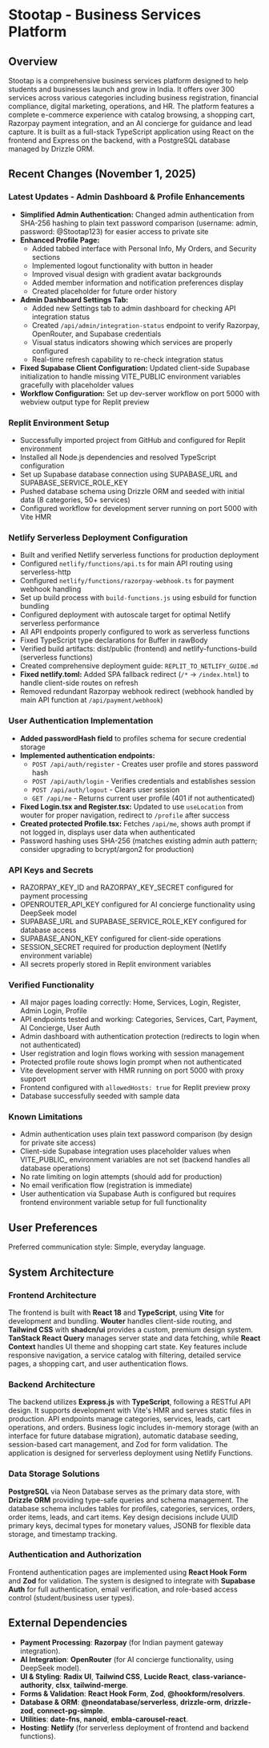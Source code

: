 # Stootap - Business Services Platform

## Overview

Stootap is a comprehensive business services platform designed to help students and businesses launch and grow in India. It offers over 300 services across various categories including business registration, financial compliance, digital marketing, operations, and HR. The platform features a complete e-commerce experience with catalog browsing, a shopping cart, Razorpay payment integration, and an AI concierge for guidance and lead capture. It is built as a full-stack TypeScript application using React on the frontend and Express on the backend, with a PostgreSQL database managed by Drizzle ORM.

## Recent Changes (November 1, 2025)

### Latest Updates - Admin Dashboard & Profile Enhancements
- **Simplified Admin Authentication:** Changed admin authentication from SHA-256 hashing to plain text password comparison (username: admin, password: @Stootap123) for easier access to private site
- **Enhanced Profile Page:** 
  - Added tabbed interface with Personal Info, My Orders, and Security sections
  - Implemented logout functionality with button in header
  - Improved visual design with gradient avatar backgrounds
  - Added member information and notification preferences display
  - Created placeholder for future order history
- **Admin Dashboard Settings Tab:**
  - Added new Settings tab to admin dashboard for checking API integration status
  - Created `/api/admin/integration-status` endpoint to verify Razorpay, OpenRouter, and Supabase credentials
  - Visual status indicators showing which services are properly configured
  - Real-time refresh capability to re-check integration status
- **Fixed Supabase Client Configuration:** Updated client-side Supabase initialization to handle missing VITE_PUBLIC environment variables gracefully with placeholder values
- **Workflow Configuration:** Set up dev-server workflow on port 5000 with webview output type for Replit preview

### Replit Environment Setup
- Successfully imported project from GitHub and configured for Replit environment
- Installed all Node.js dependencies and resolved TypeScript configuration
- Set up Supabase database connection using SUPABASE_URL and SUPABASE_SERVICE_ROLE_KEY
- Pushed database schema using Drizzle ORM and seeded with initial data (8 categories, 50+ services)
- Configured workflow for development server running on port 5000 with Vite HMR

### Netlify Serverless Deployment Configuration
- Built and verified Netlify serverless functions for production deployment
- Configured `netlify/functions/api.ts` for main API routing using serverless-http
- Configured `netlify/functions/razorpay-webhook.ts` for payment webhook handling
- Set up build process with `build-functions.js` using esbuild for function bundling
- Configured deployment with autoscale target for optimal Netlify serverless performance
- All API endpoints properly configured to work as serverless functions
- Fixed TypeScript type declarations for Buffer in rawBody
- Verified build artifacts: dist/public (frontend) and netlify-functions-build (serverless functions)
- Created comprehensive deployment guide: `REPLIT_TO_NETLIFY_GUIDE.md`
- **Fixed netlify.toml:** Added SPA fallback redirect (`/*` → `/index.html`) to handle client-side routes on refresh
- Removed redundant Razorpay webhook redirect (webhook handled by main API function at `/api/payment/webhook`)

### User Authentication Implementation
- **Added passwordHash field** to profiles schema for secure credential storage
- **Implemented authentication endpoints:**
  - `POST /api/auth/register` - Creates user profile and stores password hash
  - `POST /api/auth/login` - Verifies credentials and establishes session
  - `POST /api/auth/logout` - Clears user session
  - `GET /api/me` - Returns current user profile (401 if not authenticated)
- **Fixed Login.tsx and Register.tsx:** Updated to use `useLocation` from wouter for proper navigation, redirect to `/profile` after success
- **Created protected Profile.tsx:** Fetches `/api/me`, shows auth prompt if not logged in, displays user data when authenticated
- Password hashing uses SHA-256 (matches existing admin auth pattern; consider upgrading to bcrypt/argon2 for production)

### API Keys and Secrets
- RAZORPAY_KEY_ID and RAZORPAY_KEY_SECRET configured for payment processing
- OPENROUTER_API_KEY configured for AI concierge functionality using DeepSeek model
- SUPABASE_URL and SUPABASE_SERVICE_ROLE_KEY configured for database access
- SUPABASE_ANON_KEY configured for client-side operations
- SESSION_SECRET required for production deployment (Netlify environment variable)
- All secrets properly stored in Replit environment variables

### Verified Functionality
- All major pages loading correctly: Home, Services, Login, Register, Admin Login, Profile
- API endpoints tested and working: Categories, Services, Cart, Payment, AI Concierge, User Auth
- Admin dashboard with authentication protection (redirects to login when not authenticated)
- User registration and login flows working with session management
- Protected profile route shows login prompt when not authenticated
- Vite development server with HMR running on port 5000 with proxy support
- Frontend configured with `allowedHosts: true` for Replit preview proxy
- Database successfully seeded with sample data

### Known Limitations
- Admin authentication uses plain text password comparison (by design for private site access)
- Client-side Supabase integration uses placeholder values when VITE_PUBLIC_ environment variables are not set (backend handles all database operations)
- No rate limiting on login attempts (should add for production)
- No email verification flow (registration is immediate)
- User authentication via Supabase Auth is configured but requires frontend environment variable setup for full functionality

## User Preferences

Preferred communication style: Simple, everyday language.

## System Architecture

### Frontend Architecture

The frontend is built with **React 18** and **TypeScript**, using **Vite** for development and bundling. **Wouter** handles client-side routing, and **Tailwind CSS** with **shadcn/ui** provides a custom, premium design system. **TanStack React Query** manages server state and data fetching, while **React Context** handles UI theme and shopping cart state. Key features include responsive navigation, a service catalog with filtering, detailed service pages, a shopping cart, and user authentication flows.

### Backend Architecture

The backend utilizes **Express.js** with **TypeScript**, following a RESTful API design. It supports development with Vite's HMR and serves static files in production. API endpoints manage categories, services, leads, cart operations, and orders. Business logic includes in-memory storage (with an interface for future database migration), automatic database seeding, session-based cart management, and Zod for form validation. The application is designed for serverless deployment using Netlify Functions.

### Data Storage Solutions

**PostgreSQL** via Neon Database serves as the primary data store, with **Drizzle ORM** providing type-safe queries and schema management. The database schema includes tables for profiles, categories, services, orders, order items, leads, and cart items. Key design decisions include UUID primary keys, decimal types for monetary values, JSONB for flexible data storage, and timestamp tracking.

### Authentication and Authorization

Frontend authentication pages are implemented using **React Hook Form** and **Zod** for validation. The system is designed to integrate with **Supabase Auth** for full authentication, email verification, and role-based access control (student/business user types).

## External Dependencies

-   **Payment Processing**: **Razorpay** (for Indian payment gateway integration).
-   **AI Integration**: **OpenRouter** (for AI concierge functionality, using DeepSeek model).
-   **UI & Styling**: **Radix UI**, **Tailwind CSS**, **Lucide React**, **class-variance-authority**, **clsx**, **tailwind-merge**.
-   **Forms & Validation**: **React Hook Form**, **Zod**, **@hookform/resolvers**.
-   **Database & ORM**: **@neondatabase/serverless**, **drizzle-orm**, **drizzle-zod**, **connect-pg-simple**.
-   **Utilities**: **date-fns**, **nanoid**, **embla-carousel-react**.
-   **Hosting**: **Netlify** (for serverless deployment of frontend and backend functions).